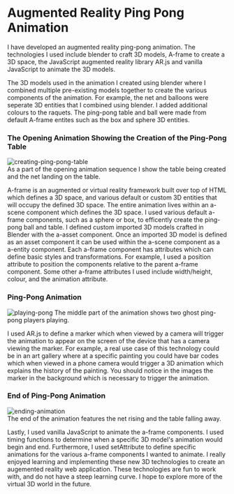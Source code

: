 # Augmented Reality Ping Pong Animation

   I have developed an augmented reality ping-pong animation.  The technologies I used include blender to craft 3D models, A-frame to create a 3D space, the JavaScript augmented reality library AR.js and vanilla JavaScript to animate the 3D models.  

  The 3D models used in the animation I created using blender where I combined multiple pre-existing models together to create the various components of the animation. For example, the net and balloons were seperate 3D entities that I combined using blender.  I added additional colours to the raquets.  The ping-pong table and ball were made from default A-frame entites such as the box and sphere 3D entities.
  
  ### The Opening Animation Showing the Creation of the Ping-Pong Table
  ![creating-ping-pong-table](https://user-images.githubusercontent.com/77469447/168880728-e1500a19-0f3c-471e-8b50-da319eead0e4.png)
  <br>
  As a part of the opening animation sequence I show the table being created and the net landing on the table.
  
  A-frame is an augmented or virtual reality framework built over top of HTML which defines a 3D space, and various default or custom 3D entities that will occupy the defined 3D space.  The entire animation lives within an a-scene component which defines the 3D space.  I used various default a-frame components, such as a sphere or box, to efficently create the ping-pong ball and table.  I defined custom imported 3D models crafted in Blender with the a-asset component. Once an imported 3D model is defined as an asset component it can be used within the a-scene component as a a-entity component.  Each a-frame component has attributes which can define basic styles and transformations.  For example, I used a position attribute to position the components relative to the parent a-frame component.  Some other a-frame attributes I used include width/height, colour, and the animation attribute.
  
  ### Ping-Pong Animation
  ![playing-pong](https://user-images.githubusercontent.com/77469447/168881056-2fd11d6b-48b8-4106-a2d3-1d081878dce6.png)
  The middle part of the animation shows two ghost ping-pong players playing.
  
  I used AR.js to define a marker which when viewed by a camera will trigger the animation to appear on the screen of the device that has a camera viewing the marker.  For example, a real use case of this technology could be in an art gallery where at a specific painting you could have bar codes which when viewed in a phone camera would trigger a 3D animation which explains the history of the painting.  You should notice in the images the marker in the background which is necessary to trigger the animation.
  
  ### End of Ping-Pong Animation
  ![ending-animation](https://user-images.githubusercontent.com/77469447/168881474-b8eb9d9e-0c5d-419f-a6b9-cf4db905dfb0.png)
  <br>
  The end of the animation features the net rising and the table falling away.
  
  Lastly, I used vanilla JavaScript to animate the a-frame components.  I used timing functions to determine when a specific 3D model's animation would begin and end. Furthermore, I used setAttribute to define specific animations for the various a-frame components I wanted to animate.  I really enjoyed learning and implementing these new 3D technologies to create an augemented reality web application.  These technologies are fun to work with, and do not have a steep learning curve. I hope to explore more of the virtual 3D world in the future.  
